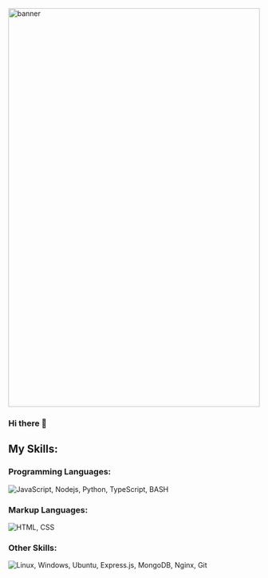 
<img src="./banner.png" alt="banner" style="width: 100%; height: 20vh; object-fit: cover; object-position: center;">

### Hi there 👋

## My Skills:

### Programming Languages:
![JavaScript, Nodejs, Python, TypeScript, BASH](https://skillicons.dev/icons?i=js,nodejs,python,ts,bash&theme=dark)
### Markup Languages:
![HTML, CSS](https://skillicons.dev/icons?i=html,css&theme=dark)
### Other Skills:
![Linux, Windows, Ubuntu, Express.js, MongoDB, Nginx, Git](https://skillicons.dev/icons?i=linux,windows,ubuntu,express,mongodb,nginx,git&theme=dark)
